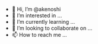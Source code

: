 - 👋 Hi, I’m @akenoshi
- 👀 I’m interested in ...
- 🌱 I’m currently learning ...
- 💞️ I’m looking to collaborate on ...
- 📫 How to reach me ...

<!---
akenoshi/akenoshi is a ✨ special ✨ repository because its `README.md` (this file) appears on your GitHub profile.
You can click the Preview link to take a look at your changes.
--->

